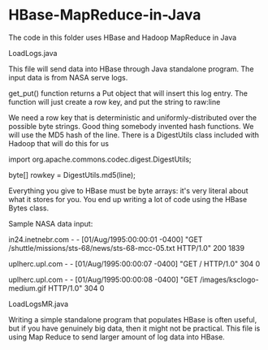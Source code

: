 # HBase-MapReduce-in-Java
The code in this folder uses HBase and Hadoop MapReduce in Java

LoadLogs.java

This file will send data into HBase through Java standalone program. The input data is from NASA serve logs.

get_put() function returns a Put object that will insert this log entry. The function will just create a row key, and put the string to raw:line

We need a row key that is deterministic and uniformly-distributed over the possible byte strings. Good thing somebody invented hash functions. We will use the MD5 hash of the line. There is a DigestUtils class included with Hadoop that will do this for us

import org.apache.commons.codec.digest.DigestUtils;

byte[] rowkey = DigestUtils.md5(line);

Everything you give to HBase must be byte arrays: it's very literal about what it stores for you. You end up writing a lot of code using the HBase Bytes class.

Sample NASA data input:

in24.inetnebr.com - - [01/Aug/1995:00:00:01 -0400] "GET /shuttle/missions/sts-68/news/sts-68-mcc-05.txt HTTP/1.0" 200 1839

uplherc.upl.com - - [01/Aug/1995:00:00:07 -0400] "GET / HTTP/1.0" 304 0

uplherc.upl.com - - [01/Aug/1995:00:00:08 -0400] "GET /images/ksclogo-medium.gif HTTP/1.0" 304 0


LoadLogsMR.java

Writing a simple standalone program that populates HBase is often useful, but if you have genuinely big data, then it might not be practical. This file is using Map Reduce to send larger amount of log data into HBase.


